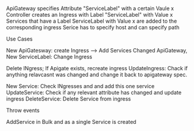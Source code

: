 #

ApiGateway specifies Attribute "ServiceLabel" with a certain Vaule x
Controller creates an Ingress with Label "ServiceLabel" with Value x
Services that have a Label ServiceLabel with Value x are added to the corresponding ingress
Serice has to specify host and can specify path

Use Cases

New ApiGatesway: create Ingress --> Add Services
Changed ApiGateway, New ServiceLabel: Change Ingress

Delete INgress; If Apigate exists, recreate ingress
UpdateIngress: Chack if anything relavcasnt was changed and change it back to apigateway spec.

New Service: Check INgresses and and add this one service
UpdateService: Check if any relevant attribute has changed and update ingress
DeleteService: Delete Service from ingress

Throw events

AddService in Bulk and as a single Service is created

